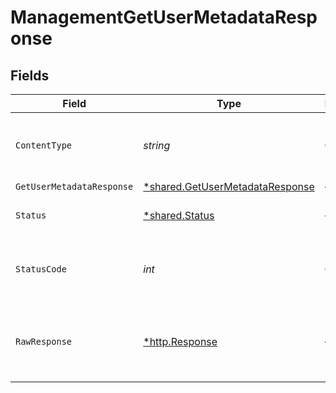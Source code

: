 # ManagementGetUserMetadataResponse


## Fields

| Field                                                                             | Type                                                                              | Required                                                                          | Description                                                                       |
| --------------------------------------------------------------------------------- | --------------------------------------------------------------------------------- | --------------------------------------------------------------------------------- | --------------------------------------------------------------------------------- |
| `ContentType`                                                                     | *string*                                                                          | :heavy_check_mark:                                                                | HTTP response content type for this operation                                     |
| `GetUserMetadataResponse`                                                         | [*shared.GetUserMetadataResponse](../../models/shared/getusermetadataresponse.md) | :heavy_minus_sign:                                                                | OK                                                                                |
| `Status`                                                                          | [*shared.Status](../../models/shared/status.md)                                   | :heavy_minus_sign:                                                                | Default error response                                                            |
| `StatusCode`                                                                      | *int*                                                                             | :heavy_check_mark:                                                                | HTTP response status code for this operation                                      |
| `RawResponse`                                                                     | [*http.Response](https://pkg.go.dev/net/http#Response)                            | :heavy_minus_sign:                                                                | Raw HTTP response; suitable for custom response parsing                           |